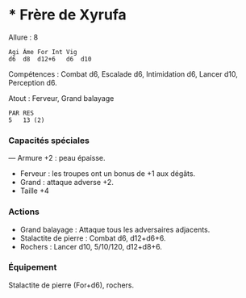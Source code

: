 # * Frère de Xyrufa

Allure : 8

	Agi	Âme	For	Int	Vig
	d6	d8	d12+6	d6	d10

Compétences : Combat d6, Escalade d6, Intimidation d6, Lancer d10, Perception d6.

Atout : Ferveur, Grand balayage

	PAR	RES
	5	13 (2)

### Capacités spéciales
— Armure +2 : peau épaisse.
- Ferveur : les troupes ont un bonus de +1 aux dégâts.
- Grand : attaque adverse +2.
- Taille +4

### Actions
- Grand balayage : Attaque tous les adversaires adjacents.
- Stalactite de pierre : Combat d6, d12+d6+6.
- Rochers : Lancer d10, 5/10/120, d12+d8+6.

### Équipement
Stalactite de pierre (For+d6), rochers.